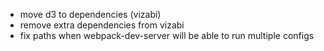 * move d3 to dependencies (vizabi)
* remove extra dependencies from vizabi 
* fix paths when webpack-dev-server will be able to run multiple configs